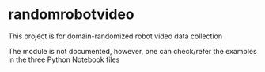 # randomrobotvideo
This project is for domain-randomized robot video data collection

The module is not documented, however, one can check/refer the examples in the three Python Notebook files

